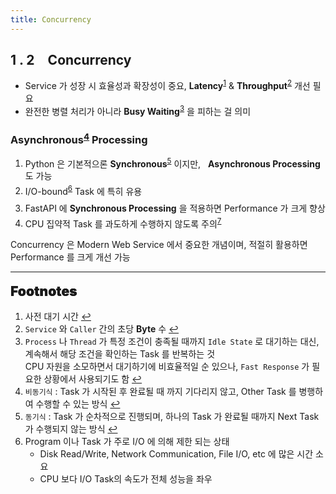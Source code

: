 ```yaml
---
title: Concurrency
---
```


## 1 . 2 Concurrency

<ul>
  <li>Service 가 성장 시 효율성과 확장성이 중요, <b>Latency</b><sup id="delay-ref"><a href="#Footnote-delay">1</a></sup> & <b>Throughput</b><sup id="usage-ref"><a href="#footnote-usage">2</a></sup> 개선 필요</li>
  <li>완전한 병렬 처리가 아니라 <b>Busy Waiting</b><sup id="wait-ref"><a href="#footnote-wait">3</a></sup> 을 피하는 걸 의미</li>
</ul>

<h3>Asynchronous<sup id="dual-ref"><a href="#footnote-dual">4</a></sup> Processing</h3>

<ol>
  <li style='margin-bottom: 0.25em'>Python 은 기본적으론 <b>Synchronous</b><sup id="single-ref"><a href="#footnote-single">5</a></sup> 이지만, &nbsp; <b>Asynchronous Processing</b> 도 가능</li>
  <li style='margin-bottom: 0.55em'>I/O-bound<sup id="io-ref"><a href="#footnote-io">6</a></sup> Task 에 특히 유용</li>
  <li style='margin-bottom: 0.25em'>FastAPI 에 <b>Synchronous Processing</b> 을 적용하면 Performance 가 크게 향상</li>
  <li>CPU 집약적 Task 를 과도하게 수행하지 않도록 주의<sup id="cpu-ref"><a href="#footnote-cpu">7</a></sup></li>
</ol>

Concurrency 은 Modern Web Service 에서 중요한 개념이며, 적절히 활용하면 Performance 를 크게 개선 가능

---

<span style="display: block; font-size: 1.5em; margin-top: 0.83em; margin-bottom: 0.83em; margin-left: 0; margin-right: 0; font-weight: 900; text-shadow: 0px 0px 0.5px #000">Footnotes</span>

[^delay]: 사전 대기 시간

[^usage]: `Service` 와 `Caller` 간의 초당 **Byte** 수

[^wait]: `Process` 나 `Thread` 가 특정 조건이 충족될 때까지 `Idle State` 로 대기하는 대신, <br> 계속해서 해당 조건을 확인하는 Task 를 반복하는 것 <br> CPU 자원을 소모하면서 대기하기에 비효율적일 순 있으나, `Fast Response` 가 필요한 상황에서 사용되기도 함

[^dual]: `비동기식` : Task 가 시작된 후 완료될 때 까지 기다리지 않고, Other Task 를 병행하여 수행할 수 있는 방식

[^single]: `동기식` : Task 가 순차적으로 진행되며, 하나의 Task 가 완료될 때까지 Next Task 가 수행되지 않는 방식

[^io]: Program 이나 Task 가 주로 I/O 에 의해 제한 되는 상태 <br> - Disk read/write, Network Communication, File I/O, etc 에 많은 시간을 소요 <br> - CPU 보다 I/O Task의 속도가 전체 성능을 좌우

[^cpu]: All Task 의 속도가 저하될 수 있음

<ol>
  <li id="delay-ref">사전 대기 시간
    <a href="#delay-ref" title="Return">↩</a>
  </li>
  <li id="usage-ref"><code>Service</code> 와 <code>Caller</code> 간의 초당 <b>Byte</b> 수
    <a href="#usage-ref" title="Return">↩</a>
  </li>
  <li id="wait-ref"><code>Process</code> 나 <code>Thread</code> 가 특정 조건이 충족될 때까지 <code>Idle State</code> 로 대기하는 대신,<br>계속해서 해당 조건을 확인하는 Task 를 반복하는 것<br>CPU 자원을 소모하면서 대기하기에 비효율적일 순 있으나, <code>Fast Response</code> 가 필요한 상황에서 사용되기도 함
    <a href="#wait-ref" title="Return">↩</a>
  </li>
  <li id="dual-ref"><code>비동기식</code> : Task 가 시작된 후 완료될 때 까지 기다리지 않고, Other Task 를 병행하여 수행할 수 있는 방식
    <a href="#dual-ref" title="Return">↩</a>
  </li>
  <li id="single-ref"><code>동기식</code> : Task 가 순차적으로 진행되며, 하나의 Task 가 완료될 때까지 Next Task 가 수행되지 않는 방식
    <a href="#single-ref" title="Return">↩</a>
  </li>
  <li id="io-ref">Program 이나 Task 가 주로 I/O 에 의해 제한 되는 상태
    <ul>
      <li>Disk Read/Write, Network Communication, File I/O, etc 에 많은 시간 소요</li>
      <li>CPU 보다 I/O Task의 속도가 전체 성능을 좌우</li>
    </ul>
  </li>
</ol>
